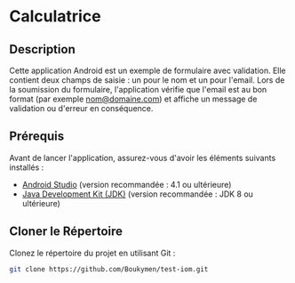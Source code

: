 # Calculatrice

## Description

Cette application Android est un exemple de formulaire avec validation. Elle contient deux champs de saisie : un pour le nom et un pour l'email. Lors de la soumission du formulaire, l'application vérifie que l'email est au bon format (par exemple nom@domaine.com) et affiche un message de validation ou d'erreur en conséquence.

## Prérequis

Avant de lancer l'application, assurez-vous d'avoir les éléments suivants installés :

- [Android Studio](https://developer.android.com/studio) (version recommandée : 4.1 ou ultérieure)
- [Java Development Kit (JDK)](https://www.oracle.com/java/technologies/javase-downloads.html) (version recommandée : JDK 8 ou ultérieure)

## Cloner le Répertoire

Clonez le répertoire du projet en utilisant Git :

```bash
git clone https://github.com/Boukymen/test-iom.git
